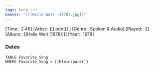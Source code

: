 ```yaml
---
tags: Song ⭐⭐⭐ 
banner: "![[Heile Welt (1978).jpg]]"
---
```

[Time:: 2:46]
[Artist:: [[Loriot]] ]
[Genre:: Spoken & Audio]
[Played:: 2]
[Album:: [[Heile Welt (1978)]]]
[Year:: 1978]
### Dates
````dataview
TABLE Favorite_Song
WHERE Favorite_Song = [[Kleinsparer]]
````